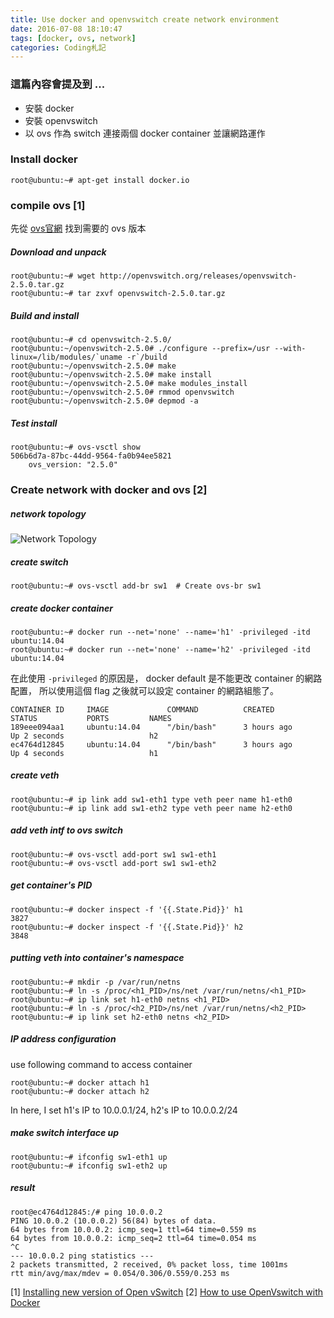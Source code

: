 ```yaml
---
title: Use docker and openvswitch create network environment
date: 2016-07-08 18:10:47
tags: [docker, ovs, network]
categories: Coding札記
---
```


### 這篇內容會提及到 ...
- 安裝 docker
- 安裝 openvswitch
- 以 ovs 作為 switch 連接兩個 docker container 並讓網路運作

<!-- more -->

### Install docker
```
root@ubuntu:~# apt-get install docker.io
```

### compile ovs [1]

先從 [ovs官網](http://openvswitch.org/releases/) 找到需要的 ovs 版本

##### Download and unpack
```
root@ubuntu:~# wget http://openvswitch.org/releases/openvswitch-2.5.0.tar.gz
root@ubuntu:~# tar zxvf openvswitch-2.5.0.tar.gz
```

##### Build and install
```
root@ubuntu:~# cd openvswitch-2.5.0/
root@ubuntu:~/openvswitch-2.5.0# ./configure --prefix=/usr --with-linux=/lib/modules/`uname -r`/build
root@ubuntu:~/openvswitch-2.5.0# make
root@ubuntu:~/openvswitch-2.5.0# make install
root@ubuntu:~/openvswitch-2.5.0# make modules_install
root@ubuntu:~/openvswitch-2.5.0# rmmod openvswitch
root@ubuntu:~/openvswitch-2.5.0# depmod -a
```

##### Test install
```
root@ubuntu:~# ovs-vsctl show
506b6d7a-87bc-44dd-9564-fa0b94ee5821
    ovs_version: "2.5.0"
```

### Create network with docker and ovs [2]

##### network topology
![Network Topology](http://i.imgur.com/CipybJC.jpg)

##### create switch
```
root@ubuntu:~# ovs-vsctl add-br sw1  # Create ovs-br sw1
```

##### create docker container
```
root@ubuntu:~# docker run --net='none' --name='h1' -privileged -itd ubuntu:14.04
root@ubuntu:~# docker run --net='none' --name='h2' -privileged -itd ubuntu:14.04
```
在此使用 `-privileged` 的原因是，
docker default 是不能更改 container 的網路配置，
所以使用這個 flag 之後就可以設定 container 的網路組態了。

```
CONTAINER ID     IMAGE             COMMAND          CREATED          STATUS           PORTS         NAMES
189eee094aa1     ubuntu:14.04      "/bin/bash"      3 hours ago      Up 2 seconds                   h2    
ec4764d12845     ubuntu:14.04      "/bin/bash"      3 hours ago      Up 4 seconds                   h1    
```

##### create veth
```
root@ubuntu:~# ip link add sw1-eth1 type veth peer name h1-eth0
root@ubuntu:~# ip link add sw1-eth2 type veth peer name h2-eth0
```

##### add veth intf to ovs switch
```
root@ubuntu:~# ovs-vsctl add-port sw1 sw1-eth1
root@ubuntu:~# ovs-vsctl add-port sw1 sw1-eth2
```

##### get container's PID
```
root@ubuntu:~# docker inspect -f '{{.State.Pid}}' h1
3827
root@ubuntu:~# docker inspect -f '{{.State.Pid}}' h2
3848
```

##### putting veth into container's namespace
```
root@ubuntu:~# mkdir -p /var/run/netns
root@ubuntu:~# ln -s /proc/<h1_PID>/ns/net /var/run/netns/<h1_PID>
root@ubuntu:~# ip link set h1-eth0 netns <h1_PID>
root@ubuntu:~# ln -s /proc/<h2_PID>/ns/net /var/run/netns/<h2_PID>
root@ubuntu:~# ip link set h2-eth0 netns <h2_PID>
```

##### IP address configuration
use following command to access container
```
root@ubuntu:~# docker attach h1
root@ubuntu:~# docker attach h2
```

In here, I set h1's IP to 10.0.0.1/24, h2's IP to 10.0.0.2/24

##### make switch interface up
```
root@ubuntu:~# ifconfig sw1-eth1 up
root@ubuntu:~# ifconfig sw1-eth2 up
```

##### result
```
root@ec4764d12845:/# ping 10.0.0.2
PING 10.0.0.2 (10.0.0.2) 56(84) bytes of data.
64 bytes from 10.0.0.2: icmp_seq=1 ttl=64 time=0.559 ms
64 bytes from 10.0.0.2: icmp_seq=2 ttl=64 time=0.054 ms
^C
--- 10.0.0.2 ping statistics ---
2 packets transmitted, 2 received, 0% packet loss, time 1001ms
rtt min/avg/max/mdev = 0.054/0.306/0.559/0.253 ms
```


[1] [Installing new version of Open vSwitch](https://github.com/mininet/mininet/wiki/Installing-new-version-of-Open-vSwitch)
[2] [How to use OpenVswitch with Docker](http://cloudgeekz.com/400/how-to-use-openvswitch-with-docker.html)
